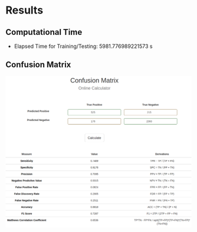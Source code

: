 # Results

## Computational Time

- Elapsed Time for Training/Testing: 5981.776989221573 s

## Confusion Matrix

![conf matrix](outputs/confusion_matrix.png)